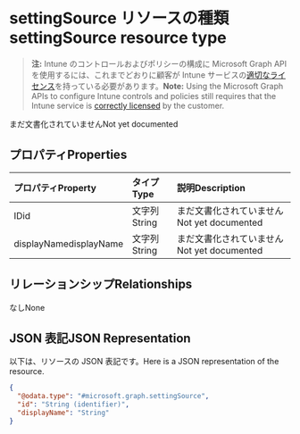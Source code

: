 # <a name="settingsource-resource-type"></a><span data-ttu-id="02bf4-101">settingSource リソースの種類</span><span class="sxs-lookup"><span data-stu-id="02bf4-101">settingSource resource type</span></span>

> <span data-ttu-id="02bf4-102">**注:** Intune のコントロールおよびポリシーの構成に Microsoft Graph API を使用するには、これまでどおりに顧客が Intune サービスの[適切なライセンス](https://go.microsoft.com/fwlink/?linkid=839381)を持っている必要があります。</span><span class="sxs-lookup"><span data-stu-id="02bf4-102">**Note:** Using the Microsoft Graph APIs to configure Intune controls and policies still requires that the Intune service is [correctly licensed](https://go.microsoft.com/fwlink/?linkid=839381) by the customer.</span></span>

<span data-ttu-id="02bf4-103">まだ文書化されていません</span><span class="sxs-lookup"><span data-stu-id="02bf4-103">Not yet documented</span></span>
## <a name="properties"></a><span data-ttu-id="02bf4-104">プロパティ</span><span class="sxs-lookup"><span data-stu-id="02bf4-104">Properties</span></span>
|<span data-ttu-id="02bf4-105">プロパティ</span><span class="sxs-lookup"><span data-stu-id="02bf4-105">Property</span></span>|<span data-ttu-id="02bf4-106">タイプ</span><span class="sxs-lookup"><span data-stu-id="02bf4-106">Type</span></span>|<span data-ttu-id="02bf4-107">説明</span><span class="sxs-lookup"><span data-stu-id="02bf4-107">Description</span></span>|
|:---|:---|:---|
|<span data-ttu-id="02bf4-108">ID</span><span class="sxs-lookup"><span data-stu-id="02bf4-108">id</span></span>|<span data-ttu-id="02bf4-109">文字列</span><span class="sxs-lookup"><span data-stu-id="02bf4-109">String</span></span>|<span data-ttu-id="02bf4-110">まだ文書化されていません</span><span class="sxs-lookup"><span data-stu-id="02bf4-110">Not yet documented</span></span>|
|<span data-ttu-id="02bf4-111">displayName</span><span class="sxs-lookup"><span data-stu-id="02bf4-111">displayName</span></span>|<span data-ttu-id="02bf4-112">文字列</span><span class="sxs-lookup"><span data-stu-id="02bf4-112">String</span></span>|<span data-ttu-id="02bf4-113">まだ文書化されていません</span><span class="sxs-lookup"><span data-stu-id="02bf4-113">Not yet documented</span></span>|

## <a name="relationships"></a><span data-ttu-id="02bf4-114">リレーションシップ</span><span class="sxs-lookup"><span data-stu-id="02bf4-114">Relationships</span></span>
<span data-ttu-id="02bf4-115">なし</span><span class="sxs-lookup"><span data-stu-id="02bf4-115">None</span></span>
## <a name="json-representation"></a><span data-ttu-id="02bf4-116">JSON 表記</span><span class="sxs-lookup"><span data-stu-id="02bf4-116">JSON Representation</span></span>
<span data-ttu-id="02bf4-117">以下は、リソースの JSON 表記です。</span><span class="sxs-lookup"><span data-stu-id="02bf4-117">Here is a JSON representation of the resource.</span></span>
<!-- {
  "blockType": "resource",
  "@odata.type": "microsoft.graph.settingSource"
}
-->
``` json
{
  "@odata.type": "#microsoft.graph.settingSource",
  "id": "String (identifier)",
  "displayName": "String"
}
```



